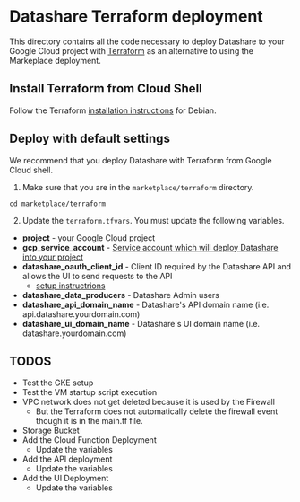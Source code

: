 # Datashare Terraform deployment
This directory contains all the code necessary to deploy Datashare to your Google Cloud project with [Terraform](https://www.terraform.io/) as an alternative to using the Markeplace deployment.

## Install Terraform from Cloud Shell
Follow the Terraform [installation instructions](https://www.terraform.io/docs/cli/install/apt.html) for Debian. 

## Deploy with default settings
We recommend that you deploy Datashare with Terraform from Google Cloud shell.  

1. Make sure that you are in the `marketplace/terraform` directory.
```
cd marketplace/terraform
```

2. Update the `terraform.tfvars`.
You must update the following variables.
* **project** - your Google Cloud project
* **gcp_service_account** - [Service account which will deploy Datashare into your project](https://github.com/GoogleCloudPlatform/datashare-toolkit/blob/master/marketplace/PREREQUISITES.md#update-service-account-from-google-cloud-console)
* **datashare_oauth_client_id** - Client ID required by the Datashare API and allows the UI to send requests to the API
  * [setup instructrions](https://github.com/GoogleCloudPlatform/datashare-toolkit/blob/master/CREDENTIAL_SETUP.md)
* **datashare_data_producers** - Datashare Admin users
* **datashare_api_domain_name** - Datashare's API domain name (i.e. api.datashare.yourdomain.com)
* **datashare_ui_domain_name** - Datashare's UI domain name (i.e. datashare.yourdomain.com)

## TODOS
* Test the GKE setup
* Test the VM startup script execution
* VPC network does not get deleted because it is used by the Firewall
  * But the Terraform does not automatically delete the firewall event though it is in the main.tf file.
* Storage Bucket
* Add the Cloud Function Deployment
  * Update the variables
* Add the API deployment
  * Update the variables
* Add the UI Deployment
  * Update the variables